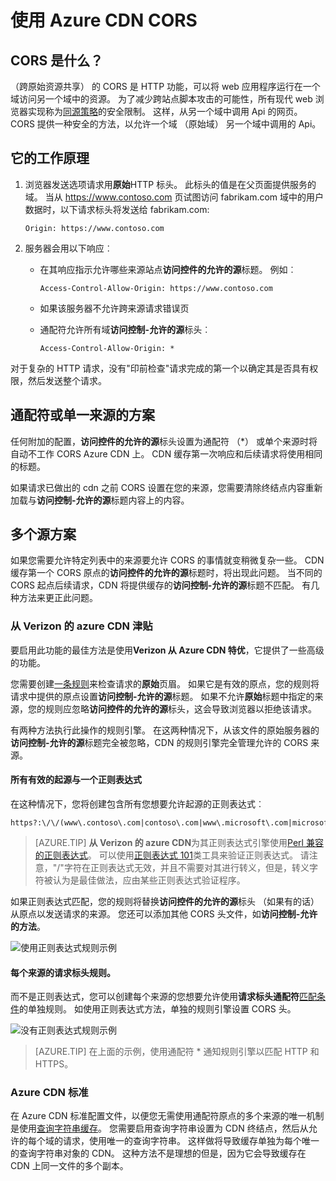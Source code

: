 <properties
    pageTitle="使用 Azure CDN CORS |Microsoft Azure"
    description="了解如何使用 Azure 内容传递网络 (CDN) 到与跨原始资源共享 (CORS)。"
    services="cdn"
    documentationCenter=""
    authors="camsoper"
    manager="erikre"
    editor=""/>

<tags
    ms.service="cdn"
    ms.workload="tbd"
    ms.tgt_pltfrm="na"
    ms.devlang="na"
    ms.topic="article"
    ms.date="09/30/2016"
    ms.author="casoper"/>
    
# <a name="using-azure-cdn-with-cors"></a>使用 Azure CDN CORS     

## <a name="what-is-cors"></a>CORS 是什么？

（跨原始资源共享） 的 CORS 是 HTTP 功能，可以将 web 应用程序运行在一个域访问另一个域中的资源。 为了减少跨站点脚本攻击的可能性，所有现代 web 浏览器实现称为[同源策略](http://www.w3.org/Security/wiki/Same_Origin_Policy)的安全限制。  这样，从另一个域中调用 Api 的网页。  CORS 提供一种安全的方法，以允许一个域 （原始域） 另一个域中调用的 Api。
 
## <a name="how-it-works"></a>它的工作原理
1.  浏览器发送选项请求用**原始**HTTP 标头。 此标头的值是在父页面提供服务的域。 当从 https://www.contoso.com 页试图访问 fabrikam.com 域中的用户数据时，以下请求标头将发送给 fabrikam.com: 
    
    `Origin: https://www.contoso.com`
 
2.  服务器会用以下响应︰
    - 在其响应指示允许哪些来源站点**访问控件的允许的源**标题。 例如︰
        
        `Access-Control-Allow-Origin: https://www.contoso.com`
        
    - 如果该服务器不允许跨来源请求错误页
    - 通配符允许所有域**访问控制-允许的源**标头︰
        
        `Access-Control-Allow-Origin: *`
 
对于复杂的 HTTP 请求，没有"印前检查"请求完成的第一个以确定其是否具有权限，然后发送整个请求。
 
## <a name="wildcard-or-single-origin-scenarios"></a>通配符或单一来源的方案

任何附加的配置，**访问控件的允许的源**标头设置为通配符 （*） 或单个来源时将自动不工作 CORS Azure CDN 上。  CDN 缓存第一次响应和后续请求将使用相同的标题。
 
如果请求已做出的 cdn 之前 CORS 设置在您的来源，您需要清除终结点内容重新加载与**访问控制-允许的源**标题内容上的内容。
 
## <a name="multiple-origin-scenarios"></a>多个源方案

如果您需要允许特定列表中的来源要允许 CORS 的事情就变稍微复杂一些。 CDN 缓存第一个 CORS 原点的**访问控件的允许的源**标题时，将出现此问题。  当不同的 CORS 起点后续请求，CDN 将提供缓存的**访问控制-允许的源**标题不匹配。  有几种方法来更正此问题。
 
### <a name="azure-cdn-premium-from-verizon"></a>从 Verizon 的 azure CDN 津贴

要启用此功能的最佳方法是使用**Verizon 从 Azure CDN 特优**，它提供了一些高级的功能。 
 
您需要创建[一条规则](cdn-rules-engine.md)来检查请求的**原始**页眉。  如果它是有效的原点，您的规则将请求中提供的原点设置**访问控制-允许的源**标题。  如果不允许**原始**标题中指定的来源，您的规则应忽略**访问控件的允许的源**标头，这会导致浏览器以拒绝该请求。 
 
有两种方法执行此操作的规则引擎。  在这两种情况下，从该文件的原始服务器的**访问控制-允许的源**标题完全被忽略，CDN 的规则引擎完全管理允许的 CORS 来源。

#### <a name="one-regular-expression-with-all-valid-origins"></a>所有有效的起源与一个正则表达式
 
在这种情况下，您将创建包含所有您想要允许起源的正则表达式︰ 

    https?:\/\/(www\.contoso\.com|contoso\.com|www\.microsoft\.com|microsoft.com\.com)$
 
> [AZURE.TIP] **从 Verizon 的 azure CDN**为其正则表达式引擎使用[Perl 兼容的正则表达式](http://pcre.org/)。  可以使用[正则表达式 101](https://regex101.com/)类工具来验证正则表达式。  请注意，"/"字符在正则表达式无效，并且不需要对其进行转义，但是，转义字符被认为是最佳做法，应由某些正则表达式验证程序。

如果正则表达式匹配，您的规则将替换**访问控件的允许的源**标头 （如果有的话） 从原点以发送请求的来源。  您还可以添加其他 CORS 头文件，如**访问控制-允许的方法**。

![使用正则表达式规则示例](./media/cdn-cors/cdn-cors-regex.png)
 
#### <a name="request-header-rule-for-each-origin"></a>每个来源的请求标头规则。

而不是正则表达式，您可以创建每个来源的您想要允许使用**请求标头通配符**[匹配条件](https://msdn.microsoft.com/library/mt757336.aspx#Anchor_1)的单独规则。 如使用正则表达式方法，单独的规则引擎设置 CORS 头。 
  
![没有正则表达式规则示例](./media/cdn-cors/cdn-cors-no-regex.png)

> [AZURE.TIP] 在上面的示例，使用通配符 * 通知规则引擎以匹配 HTTP 和 HTTPS。
 
### <a name="azure-cdn-standard"></a>Azure CDN 标准

在 Azure CDN 标准配置文件，以便您无需使用通配符原点的多个来源的唯一机制是使用[查询字符串缓存](cdn-query-string.md)。  您需要启用查询字符串设置为 CDN 终结点，然后从允许的每个域的请求，使用唯一的查询字符串。 这样做将导致缓存单独为每个唯一的查询字符串对象的 CDN。 这种方法不是理想的但是，因为它会导致缓存在 CDN 上同一文件的多个副本。  

